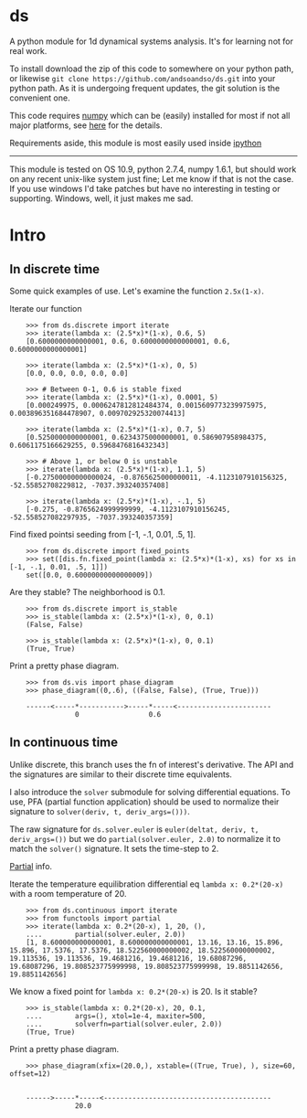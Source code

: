 # ds


A python module for 1d dynamical systems analysis.  It's for learning not for real work.

To install download the zip of this code to somewhere on your python path, or likewise `git clone https://github.com/andsoandso/ds.git` into your python path. As it is undergoing frequent updates, the git solution is the convenient one.

This code requires [numpy](http://www.numpy.org/) which can be (easily) installed for most if not all major platforms, see [here](http://www.scipy.org/scipylib/download.html) for the details.  

Requirements aside, this module is most easily used inside [ipython](http://ipython.org/)

---

This module is tested on OS 10.9, python 2.7.4, numpy 1.6.1, but should work on any recent unix-like system just fine; Let me know if that is not the case.  If you use windows I'd take patches but have no interesting in testing or supporting.  Windows, well, it just makes me sad.


# Intro

## In discrete time

Some quick examples of use.  Let's examine the function `2.5x(1-x)`.

Iterate our function

        >>> from ds.discrete import iterate
        >>> iterate(lambda x: (2.5*x)*(1-x), 0.6, 5)
        [0.6000000000000001, 0.6, 0.6000000000000001, 0.6, 0.6000000000000001]

        >>> iterate(lambda x: (2.5*x)*(1-x), 0, 5)
        [0.0, 0.0, 0.0, 0.0, 0.0]

        >>> # Between 0-1, 0.6 is stable fixed
        >>> iterate(lambda x: (2.5*x)*(1-x), 0.0001, 5)
        [0.000249975, 0.0006247812812484374, 0.0015609773239975975, 0.003896351684478907, 0.009702925320074413]
       
        >>> iterate(lambda x: (2.5*x)*(1-x), 0.7, 5)
        [0.5250000000000001, 0.6234375000000001, 0.586907958984375, 0.6061175166629255, 0.5968476816432343] 
    
        >>> # Above 1, or below 0 is unstable
        >>> iterate(lambda x: (2.5*x)*(1-x), 1.1, 5)
        [-0.27500000000000024, -0.8765625000000011, -4.1123107910156325, -52.55852708229812, -7037.393240357408]

        >>> iterate(lambda x: (2.5*x)*(1-x), -.1, 5)
        [-0.275, -0.8765624999999999, -4.1123107910156245, -52.558527082297935, -7037.393240357359] 

Find fixed pointsi seeding from [-1, -.1, 0.01, .5, 1].

        >>> from ds.discrete import fixed_points
        >>> set([dis.fn.fixed_point(lambda x: (2.5*x)*(1-x), xs) for xs in [-1, -.1, 0.01, .5, 1]])
        set([0.0, 0.60000000000000009])

Are they stable? The neighborhood is 0.1.
        
        >>> from ds.discrete import is_stable
        >>> is_stable(lambda x: (2.5*x)*(1-x), 0, 0.1)
        (False, False)

        >>> is_stable(lambda x: (2.5*x)*(1-x), 0, 0.1)
        (True, True)

Print a pretty phase diagram.

        >>> from ds.vis import phase_diagram
        >>> phase_diagram((0,.6), ((False, False), (True, True)))

        ------<-----*----------->-----*-----<-----------------------
                    0                 0.6


## In continuous time

Unlike discrete, this branch uses the fn of interest's derivative.  The API and the signatures are similar to their discrete time equivalents.

I also introduce the `solver` submodule for solving differential equations.  To use, PFA (partial function application) should be used to normalize their signature to `solver(deriv, t, deriv_args=()))`.  

The raw signature for `ds.solver.euler` is `euler(deltat, deriv, t, deriv_args=())` but we do `partial(solver.euler, 2.0)` to normalize it to match the `solver()` signature.  It sets the time-step to 2.  

[Partial](http://docs.python.org/2/library/functools.html#functools.partial) info.

Iterate the temperature equilibration differential eq `lambda x: 0.2*(20-x)` with a room temperature of 20.

        >>> from ds.continuous import iterate
		>>> from functools import partial
	    >>> iterate(lambda x: 0.2*(20-x), 1, 20, (), 
	    ....        partial(solver.euler, 2.0))
		[1, 8.600000000000001, 8.600000000000001, 13.16, 13.16, 15.896, 15.896, 17.5376, 17.5376, 18.522560000000002, 18.522560000000002, 19.113536, 19.113536, 19.4681216, 19.4681216, 19.68087296, 19.68087296, 19.808523775999998, 19.808523775999998, 19.8851142656, 19.8851142656]
				
We know a fixed point for `lambda x: 0.2*(20-x)` is 20.  Is it stable?
		
		>>> is_stable(lambda x: 0.2*(20-x), 20, 0.1, 
        ....		args=(), xtol=1e-4, maxiter=500, 
        ....		solverfn=partial(solver.euler, 2.0)) 
		(True, True)
		
Print a pretty phase diagram.

		>>> phase_diagram(xfix=(20.0,), xstable=((True, True), ), size=60, offset=12)


		------>-----*-----<-----------------------------------------
		            20.0

		